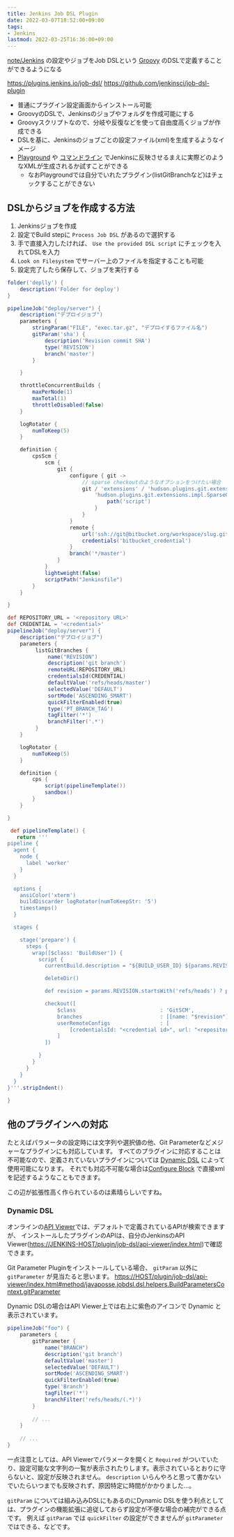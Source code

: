 ```yaml
---
title: Jenkins Job DSL Plugin
date: 2022-03-07T18:52:00+09:00
tags:
- Jenkins
lastmod: 2022-03-25T16:36:00+09:00
---
```


[note/Jenkins](Jenkins.md) の設定やジョブをJob DSLという [Groovy](note/Groovy.md) のDSLで定義することができるようになる

<https://plugins.jenkins.io/job-dsl/>
<https://github.com/jenkinsci/job-dsl-plugin>

* 普通にプラグイン設定画面からインストール可能
* GroovyのDSLで、Jenkinsのジョブやフォルダを作成可能にする
* Groovyスクリプトなので、分岐や反復などを使って自由度高くジョブが作成できる
* DSLを基に、Jenkinsのジョブごとの設定ファイル(xml)を生成するようなイメージ
* [Playground](https://job-dsl.herokuapp.com/) や [コマンドライン](https://github.com/jenkinsci/job-dsl-plugin/wiki/User-Power-Moves#run-a-dsl-script-locally) でJenkinsに反映させるまえに実際どのようなXMLが生成されるか試すことができる
  * なおPlaygroundでは自分でいれたプラグイン(listGitBranchなど)はチェックすることができない

## DSLからジョブを作成する方法

1. Jenkinsジョブを作成
1. 設定でBuild stepに `Process Job DSL` があるので選択する
1. 手で直接入力したければ、 `Use the provided DSL script` にチェックを入れてDSLを入力
1. `Look on Filesystem` でサーバー上のファイルを指定することも可能
1. 設定完了したら保存して、ジョブを実行する

````groovy
folder('deplly') {
    description('Folder for deploy')
}

pipelineJob("deploy/server") {
    description("デプロイジョブ")
    parameters {
        stringParam("FILE", "exec.tar.gz", "デプロイするファイル名")
        gitParam('sha') {
            description('Revision commit SHA')
            type('REVISION')
            branch('master')
        }

    }

    throttleConcurrentBuilds {
        maxPerNode(1)
        maxTotal(1)
        throttleDisabled(false)
    }

    logRotator {
        numToKeep(5)
    }

    definition {
        cpsScm {
            scm {
                git {
                    configure { git ->
                        // sparse checkoutのようなオプションをつけたい場合
                        git / 'extensions' / 'hudson.plugins.git.extensions.impl.SparseCheckoutPaths' / 'sparseCheckoutPaths' {
                            'hudson.plugins.git.extensions.impl.SparseCheckoutPath' {
                                path('script')
                            }
                        }
                    }
                    remote {
                        url('ssh://git@bitbucket.org/workspace/slug.git')
                        credentials('bitbucket_credential')
                    }
                    branch('*/master')
                }
            }
            lightweight(false)
            scriptPath("Jenkinsfile")
        }
    }

}

````

````groovy
def REPOSITORY_URL = '<repository URL>'
def CREDENTIAL = '<credential>'
pipelineJob("deploy/server") {
    description("デプロイジョブ")
    parameters {
         listGitBranches {
             name("REVISION")
             description('git branch')
             remoteURL(REPOSITORY_URL)
             credentialsId(CREDENTIAL)
             defaultValue('refs/heads/master')
             selectedValue('DEFAULT')
             sortMode('ASCENDING_SMART')
             quickFilterEnabled(true)
             type('PT_BRANCH_TAG')
             tagFilter('*')
             branchFilter('.*')
         }
    }

    logRotator {
        numToKeep(5)
    }

    definition {
        cps {
            script(pipelineTemplate())
            sandbox()
        }
    }

}

 def pipelineTemplate() {
   return '''
pipeline {
  agent {
    node {
      label 'worker'
    }
  }

  options {
    ansiColor('xterm')
    buildDiscarder logRotator(numToKeepStr: '5')
    timestamps()
  }

  stages {

    stage('prepare') {
      steps {
        wrap([$class: 'BuildUser']) {
          script {
            currentBuild.description = "${BUILD_USER_ID} ${params.REVISION}"

            deleteDir()

            def revision = params.REVISION.startsWith('refs/heads') ? params.REVISION : "refs/tags/${params.REVISION}"

            checkout([
                $class                           : 'GitSCM',
                branches                         : [[name: "$revision"]],
                userRemoteConfigs                : [
                    [credentialsId: "<credential id>", url: "<repository url>"],
                ]
            ])

          }
        }
      }
    }
  }
}'''.stripIndent()
 
}

````

## 他のプラグインへの対応

たとえばパラメータの設定時には文字列や選択値の他、Git Parameterなどメジャーなプラグインにも対応しています。
すべてのプラグインに対応することは不可能なので、定義されていないプラグインについては [Dynamic DSL](https://github.com/jenkinsci/job-dsl-plugin/wiki/Dynamic-DSL) によって使用可能になります。
それでも対応不可能な場合は[Configure Block](https://github.com/jenkinsci/job-dsl-plugin/wiki/The-Configure-Block) で直接xmlを記述するようなこともできます。

この辺が拡張性高く作られているのは素晴らしいですね。

### Dynamic DSL

オンラインの[API Viewer](https://jenkinsci.github.io/job-dsl-plugin/)では、デフォルトで定義されているAPIが検索できますが、
インストールしたプラグインのAPIは、自分のJenkinsのAPI Viewer(<https://JENKINS-HOST/plugin/job-dsl/api-viewer/index.html>)で確認できます。

Git Parameter Pluginをインストールしている場合、 `gitParam` 以外に `gitParameter` が見当たると思います。
<https://HOST/plugin/job-dsl/api-viewer/index.html#method/javaposse.jobdsl.dsl.helpers.BuildParametersContext.gitParameter>

Dynamic DSLの場合はAPI Viewer上では右上に紫色のアイコンで Dynamic と表示されています。

````groovy
pipelineJob("foo") {
    parameters {
        gitParameter {
            name("BRANCH")
            description('git branch')
            defaultValue('master')
            selectedValue('DEFAULT')
            sortMode('ASCENDING_SMART')
            quickFilterEnabled(true)
            type('Branch')
            tagFilter('*')
            branchFilter('refs/heads/(.*)')
        }
        
        // ...
    }
    
    // ...
}
````

一点注意としては、API Viewerでパラメータを開くと `Required` がついていたり、設定可能な文字列の一覧が表示されたりします。表示されているとおりに守らないと、設定が反映されません。
`description` いらんやろと思って書かないでいたらいつまでも反映されず、原因特定に時間がかかりました…。

`gitParam` については組み込みDSLにもあるのにDynamic DSLを使う利点としては、プラグインの機能拡張に追従しておらず設定が不便な場合の補完ができる点です。
例えば `gitParam` では `quickFilter` の設定ができませんが `gitParameter` ではできる、などです。
